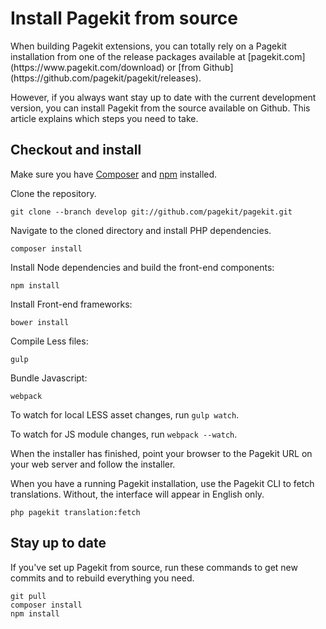 # Install Pagekit from source

<p class="uk-article-lead">When building Pagekit extensions, you can totally rely on a Pagekit installation from one of the release packages available at [pagekit.com](https://www.pagekit.com/download) or [from Github](https://github.com/pagekit/pagekit/releases).</p>

However, if you always want stay up to date with the current development version, you can install Pagekit from the source available on Github. This article explains which steps you need to take.

## Checkout and install

Make sure you have [Composer](https://getcomposer.org/doc/00-intro.md#installation-nix) and [npm](https://www.npmjs.com/) installed.

Clone the repository.

```
git clone --branch develop git://github.com/pagekit/pagekit.git
```

Navigate to the cloned directory and install PHP dependencies.

```
composer install
```

Install Node dependencies and build the front-end components:

```
npm install
```

Install Front-end frameworks:

```
bower install
```

Compile Less files:

```
gulp
```

Bundle Javascript:

```
webpack
```

To watch for local LESS asset changes, run `gulp watch`.

To watch for JS module changes, run `webpack --watch`.

When the installer has finished, point your browser to the Pagekit URL on your web server and follow the installer.

When you have a running Pagekit installation, use the Pagekit CLI to fetch translations. Without, the interface will appear in English only.

```
php pagekit translation:fetch
```

## Stay up to date

If you've set up Pagekit from source, run these commands to get new commits and to rebuild everything you need.

```
git pull
composer install
npm install
```
